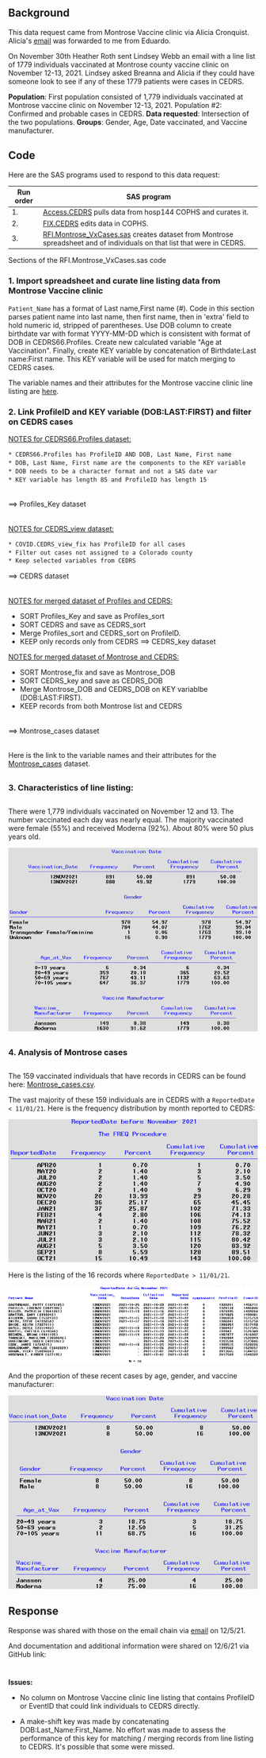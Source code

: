 ## Background 
This data request came from Montrose Vaccine clinic via Alicia Cronquist. Alicia's [email](./Documents/Email_request_120321.pdf) was forwarded to me from Eduardo. 

On November 30th Heather Roth sent Lindsey Webb an email with a line list of 1779 individuals vaccinated at Montrose county vaccine clinic on November 12-13, 2021. Lindsey asked Breanna and Alicia if they could have someone look to see if any of these 1779 patients were cases in CEDRS. 

**Population**: First population consisted of 1,779 individuals vaccinated at Montrose vaccine clinic on November 12-13, 2021. Population #2:  Confirmed and probable cases in CEDRS.  **Data requested**: Intersection of the two populations.   **Groups**: Gender, Age, Date vaccinated, and Vaccine manufacturer. 


## Code
Here are the SAS programs used to respond to this data request:

|Run order|SAS program|
|---------|-----------|
|1.|[Access.CEDRS](../0.Universal/SAS%20code/Access.CEDRS_view.sas) pulls data from hosp144 COPHS and curates it.|
|2.|[FIX.CEDRS](../0.Universal/SAS%20code/Fix.CEDRS_view.sas) edits data in COPHS.|
|3.|[RFI.Montrose_VxCases.sas](./SAS/RFI.Montrose_VxCases.sas) creates dataset from Montrose spreadsheet and of individuals on that list that were in CEDRS.|

Sections of the RFI.Montrose_VxCases.sas code

### **1. Import spreadsheet and curate line listing data from Montrose Vaccine clinic**

`Patient_Name` has a format of Last name,First name (#). Code in this section parses patient name into last name, then first name, then in 'extra' field to hold numeric id, stripped of parentheses.
Use DOB column to create birthdate var with format YYYY-MM-DD which is consistent with format of DOB in CEDRS66.Profiles. Create new calculated variable "Age at Vaccination". Finally, create KEY variable by concatenation of Birthdate:Last name:First name. This KEY variable will be used for match merging to CEDRS cases.

The variable names and their attributes for the Montrose vaccine clinic line listing are [here](./Documents/PROC_Contents.Montrose_Fix.pdf). 


### **2. Link ProfileID and KEY variable (DOB:LAST:FIRST) and filter on CEDRS cases**


<u>NOTES for CEDRS66.Profiles dataset:</u>
````diff
* CEDRS66.Profiles has ProfileID AND DOB, Last Name, First name
* DOB, Last Name, First name are the components to the KEY variable
* DOB needs to be a character format and not a SAS date var
* KEY variable has length 85 and ProfileID has length 15
````

######
   ==>  Profiles_Key dataset

######
<u>NOTES for CEDRS_view dataset:</u>
````diff
* COVID.CEDRS_view_fix has ProfileID for all cases
* Filter out cases not assigned to a Colorado county
* Keep selected variables from CEDRS
````
  ==>  CEDRS dataset

######
<u>NOTES for merged dataset of Profiles and CEDRS:</u>
* SORT Profiles_Key and save as Profiles_sort
* SORT CEDRS and save as CEDRS_sort
* Merge Profiles_sort and CEDRS_sort on ProfileID.
* KEEP only records only from CEDRS 
   ==>  CEDRS_key  dataset

<u>NOTES for merged dataset of Montrose and CEDRS:</u>
* SORT Montrose_fix and save as Montrose_DOB
* SORT CEDRS_key and save as CEDRS_DOB
* Merge Montrose_DOB and CEDRS_DOB on KEY variablbe (DOB:LAST:FIRST).
* KEEP records from both Montrose list and CEDRS 

######
   ==>  Montrose_cases  dataset
######
Here is the link to the variable names and their attributes for the [Montrose_cases](./Documents/PROC_Contents.Montrose_Cases.pdf) dataset.

##
### **3. Characteristics of line listing:**
##
There were 1,779 individuals vaccinated on November 12 and 13. The number vaccinated each day was nearly equal. The majority vaccinated were female (55%) and received Moderna (92%). About 80% were 50 plus years old.

![LineListing](./Images/Vaccinated.png)

##
### **4. Analysis of Montrose cases**
##
The 159 vaccinated individuals that have records in CEDRS can be found here: [Montrose_cases.csv](Output%20data/Montrose_cases.csv). 

The vast majority of these 159 individuals are in CEDRS with a `ReportedDate < 11/01/21`. Here is the frequency distribution by month reported to CEDRS:

![PriorCases](./images/PriorCases2.png)

Here is the listing of the 16 records where `ReportedDate > 11/01/21`. 

![VaccinatedCases](./images/VaccinatedCases.png)

And the proportion of these recent cases by age, gender, and vaccine manufacturer:

![VxCases](./images/VxCasesFreq2.png)

## Response
Response was shared with those on the email chain via [email](Documents/Email_response_120521.pdf) on 12/5/21.  

And documentation and additional information were shared on 12/6/21 via GitHub link:



#
**Issues:**
* No column on Montrose Vaccine clinic line listing that contains ProfileID or EventID that could link individuals to CEDRS directly.

* A make-shift key was made by concatenating DOB:Last_Name:First_Name. No effort was made to assess the performance of this key for matching / merging records from line listing to CEDRS. It's possible that some were missed.


